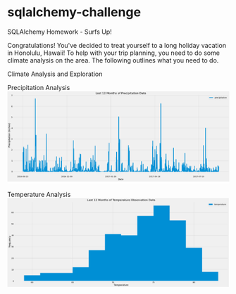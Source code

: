 # sqlalchemy-challenge

SQLAlchemy Homework - Surfs Up!

Congratulations! You've decided to treat yourself to a long holiday vacation in Honolulu, Hawaii! To help with your trip planning, you need to do some climate analysis on the area. The following outlines what you need to do.

Climate Analysis and Exploration

  Precipitation Analysis
  ![Precip](https://github.com/howellva/sqlalchemy-challenge/blob/main/homework10/precip.PNG)
  
  Temperature Analysis 
  ![Temp](https://github.com/howellva/sqlalchemy-challenge/blob/main/homework10/Temp.PNG)
  
